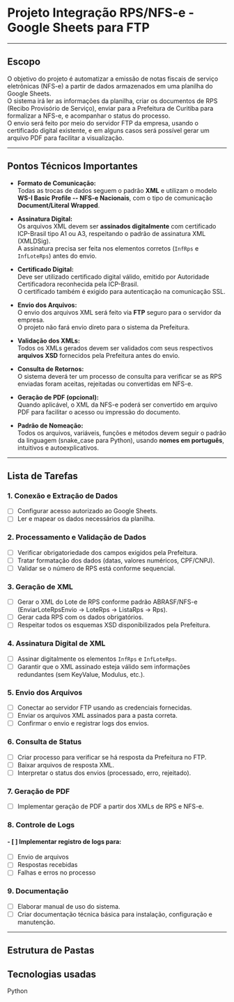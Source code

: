 # Projeto Integração RPS/NFS-e - Google Sheets para FTP

---

## Escopo

O objetivo do projeto é automatizar a emissão de notas fiscais de serviço eletrônicas (NFS-e) a partir de dados armazenados em uma planilha do Google Sheets.  
O sistema irá ler as informações da planilha, criar os documentos de RPS (Recibo Provisório de Serviço), enviar para a Prefeitura de Curitiba para formalizar a NFS-e, e acompanhar o status do processo.  
O envio será feito por meio do servidor FTP da empresa, usando o certificado digital existente, e em alguns casos será possível gerar um arquivo PDF para facilitar a visualização.

---

## Pontos Técnicos Importantes

- **Formato de Comunicação:**  
  Todas as trocas de dados seguem o padrão **XML** e utilizam o modelo **WS-I Basic Profile -- NFS-e Nacionais**, com o tipo de comunicação **Document/Literal Wrapped**.

- **Assinatura Digital:**  
  Os arquivos XML devem ser **assinados digitalmente** com certificado ICP-Brasil tipo A1 ou A3, respeitando o padrão de assinatura XML (XMLDSig).  
  A assinatura precisa ser feita nos elementos corretos (`InfRps` e `InfLoteRps`) antes do envio.

- **Certificado Digital:**  
  Deve ser utilizado certificado digital válido, emitido por Autoridade Certificadora reconhecida pela ICP-Brasil.  
  O certificado também é exigido para autenticação na comunicação SSL.

- **Envio dos Arquivos:**  
  O envio dos arquivos XML será feito via **FTP** seguro para o servidor da empresa.  
  O projeto não fará envio direto para o sistema da Prefeitura.

- **Validação dos XMLs:**  
  Todos os XMLs gerados devem ser validados com seus respectivos **arquivos XSD** fornecidos pela Prefeitura antes do envio.

- **Consulta de Retornos:**  
  O sistema deverá ter um processo de consulta para verificar se as RPS enviadas foram aceitas, rejeitadas ou convertidas em NFS-e.

- **Geração de PDF (opcional):**  
  Quando aplicável, o XML da NFS-e poderá ser convertido em arquivo PDF para facilitar o acesso ou impressão do documento.

- **Padrão de Nomeação:**  
  Todos os arquivos, variáveis, funções e métodos devem seguir o padrão da linguagem (snake_case para Python), usando **nomes em português**, intuitivos e autoexplicativos.

---

## Lista de Tarefas

### 1. Conexão e Extração de Dados

- [ ] Configurar acesso autorizado ao Google Sheets.
- [ ] Ler e mapear os dados necessários da planilha.

### 2. Processamento e Validação de Dados

- [ ] Verificar obrigatoriedade dos campos exigidos pela Prefeitura.
- [ ] Tratar formatação dos dados (datas, valores numéricos, CPF/CNPJ).
- [ ] Validar se o número de RPS está conforme sequencial.

### 3. Geração de XML

- [ ] Gerar o XML do Lote de RPS conforme padrão ABRASF/NFS-e (EnviarLoteRpsEnvio -> LoteRps -> ListaRps -> Rps).
- [ ] Gerar cada RPS com os dados obrigatórios.
- [ ] Respeitar todos os esquemas XSD disponibilizados pela Prefeitura.

### 4. Assinatura Digital de XML

- [ ] Assinar digitalmente os elementos `InfRps` e `InfLoteRps`.
- [ ] Garantir que o XML assinado esteja válido sem informações redundantes (sem KeyValue, Modulus, etc.).

### 5. Envio dos Arquivos

- [ ] Conectar ao servidor FTP usando as credenciais fornecidas.
- [ ] Enviar os arquivos XML assinados para a pasta correta.
- [ ] Confirmar o envio e registrar logs dos envios.

### 6. Consulta de Status

- [ ] Criar processo para verificar se há resposta da Prefeitura no FTP.
- [ ] Baixar arquivos de resposta XML.
- [ ] Interpretar o status dos envios (processado, erro, rejeitado).

### 7. Geração de PDF

- [ ] Implementar geração de PDF a partir dos XMLs de RPS e NFS-e.

### 8. Controle de Logs

#### - [ ] Implementar registro de logs para:
  - [ ] Envio de arquivos
  - [ ] Respostas recebidas
  - [ ] Falhas e erros no processo

### 9. Documentação

- [ ] Elaborar manual de uso do sistema.
- [ ] Criar documentação técnica básica para instalação, configuração e manutenção.

---

## Estrutura de Pastas

<!-- Sendo desenvolvido -->

## Tecnologias usadas
Python
